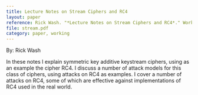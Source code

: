 ```yaml
---
title: Lecture Notes on Stream Ciphers and RC4
layout: paper
reference: Rick Wash. "*Lecture Notes on Stream Ciphers and RC4*." Working Paper. September 26, 2001
file: stream.pdf
category: paper, working
---
```


By: Rick Wash

In these notes I explain symmetric key additive keystream ciphers, using as an
example the cipher RC4. I discuss a number of attack models for this class of
ciphers, using attacks on RC4 as examples. I cover a number of attacks on RC4,
some of which are effective against implementations of RC4 used in the real
world.

